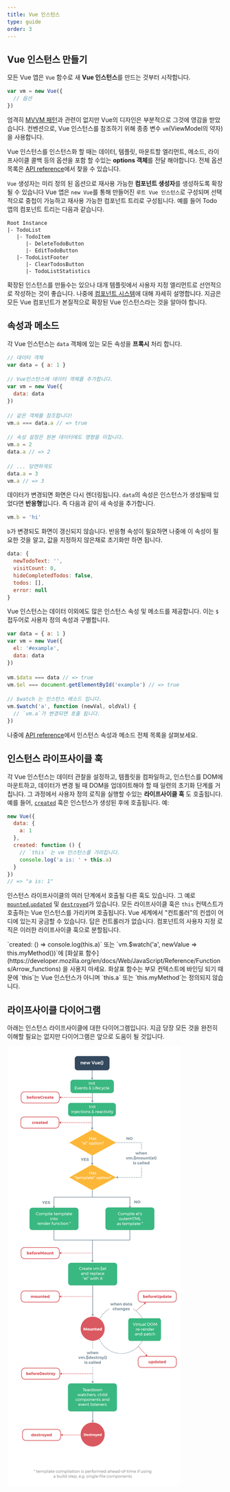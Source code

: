 ```yaml
---
title: Vue 인스턴스
type: guide
order: 3
---
```


## Vue 인스턴스 만들기

모든 Vue 앱은 `Vue` 함수로 새 **Vue 인스턴스**를 만드는 것부터 시작합니다.

``` js
var vm = new Vue({
  // 옵션
})
```

엄격히 [MVVM 패턴](https://en.wikipedia.org/wiki/Model_View_ViewModel)과 관련이 없지만 Vue의 디자인은 부분적으로 그것에 영감을 받았습니다. 컨벤션으로, Vue 인스턴스를 참조하기 위해 종종 변수 `vm`(ViewModel의 약자)을 사용합니다.

Vue 인스턴스를 인스턴스화 할 때는 데이터, 템플릿, 마운트할 엘리먼트, 메소드, 라이프사이클 콜백 등의 옵션을 포함 할 수있는 **options 객체**를 전달 해야합니다. 전체 옵션 목록은 [API reference](../api)에서 찾을 수 있습니다.

`Vue` 생성자는 미리 정의 된 옵션으로 재사용 가능한 **컴포넌트 생성자**를 생성하도록 확장 될 수 있습니다
Vue 앱은 `new Vue`를 통해 만들어진 `루트 Vue 인스턴스`로 구성되며 선택적으로 중첩이 가능하고 재사용 가능한 컴포넌트 트리로 구성됩니다. 예를 들어 Todo 앱의 컴포넌트 트리는 다음과 같습니다.

```
Root Instance
|- TodoList
   |- TodoItem
      |- DeleteTodoButton
      |- EditTodoButton
   |- TodoListFooter
      |- ClearTodosButton
      |- TodoListStatistics
```

확장된 인스턴스를 만들수는 있으나 대개 템플릿에서 사용자 지정 엘리먼트로 선언적으로 작성하는 것이 좋습니다. 나중에 [컴포넌트 시스템](components.html)에 대해 자세히 설명합니다. 지금은 모든 Vue 컴포넌트가 본질적으로 확장된 Vue 인스턴스라는 것을 알아야 합니다.

## 속성과 메소드

각 Vue 인스턴스는 `data` 객체에 있는 모든 속성을 **프록시** 처리 합니다.

``` js
// 데이터 객체
var data = { a: 1 }

// Vue인스턴스에 데이터 객체를 추가합니다.
var vm = new Vue({
  data: data
})

// 같은 객체를 참조합니다!
vm.a === data.a // => true

// 속성 설정은 원본 데이터에도 영향을 미칩니다.
vm.a = 2
data.a // => 2

// ... 당연하게도
data.a = 3
vm.a // => 3
```

데이터가 변경되면 화면은 다시 렌더링됩니다. `data`의 속성은 인스턴스가 생성될때 있었다면 **반응형**입니다. 즉 다음과 같이 새 속성을 추가합니다.

``` js
vm.b = 'hi'
```

`b`가 변경되도 화면이 갱신되지 않습니다. 반응형 속성이 필요하면 나중에 이 속성이 필요한 것을 알고, 값을 지정하지 않은채로 초기화만 하면 됩니다.

``` js
data: {
  newTodoText: '',
  visitCount: 0,
  hideCompletedTodos: false,
  todos: [],
  error: null
}
```

Vue 인스턴스는 데이터 이외에도 많은 인스턴스 속성 및 메소드를 제공합니다. 이는 `$` 접두어로 사용자 정의 속성과 구별합니다.

``` js
var data = { a: 1 }
var vm = new Vue({
  el: '#example',
  data: data
})

vm.$data === data // => true
vm.$el === document.getElementById('example') // => true

// $watch 는 인스턴스 메소드 입니다.
vm.$watch('a', function (newVal, oldVal) {
  // `vm.a`가 변경되면 호출 됩니다.
})
```

나중에 [API reference](../api/#Instance-Properties)에서 인스턴스 속성과 메소드 전체 목록을 살펴보세요.

## 인스턴스 라이프사이클 훅

각 Vue 인스턴스는 데이터 관찰을 설정하고, 템플릿을 컴파일하고, 인스턴스를 DOM에 마운트하고, 데이터가 변경 될 때 DOM을 업데이트해야 할 때 일련의 초기화 단계를 거칩니다. 그 과정에서 사용자 정의 로직을 실행할 수있는 **라이프사이클 훅** 도 호출됩니다. 예를 들어, [`created`](../api/#created) 훅은 인스턴스가 생성된 후에 호출됩니다. 예:

``` js
new Vue({
  data: {
    a: 1
  },
  created: function () {
    // `this` 는 vm 인스턴스를 가리킵니다.
    console.log('a is: ' + this.a)
  }
})
// => "a is: 1"
```

인스턴스 라이프사이클의 여러 단계에서 호출될 다른 훅도 있습니다. 그 예로 [`mounted`](../api/#mounted),[`updated`](../api/#updated) 및 [`destroyed`](../api/#destroyed)가 있습니다. 모든 라이프사이클 훅은 `this` 컨텍스트가 호출하는 Vue 인스턴스를 가리키며 호출됩니다. Vue 세계에서 "컨트롤러"의 컨셉이 어디에 있는지 궁금할 수 있습니다. 답은 컨트롤러가 없습니다. 컴포넌트의 사용자 지정 로직은 이러한 라이프사이클 훅으로 분할됩니다.

<p class="tip">
`created: () => console.log(this.a)` 또는 `vm.$watch('a', newValue => this.myMethod())`에 [화살표 함수](https://developer.mozilla.org/en/docs/Web/JavaScript/Reference/Functions/Arrow_functions) 을 사용지 마세요. 화살표 함수는 부모 컨텍스트에 바인딩 되기 때문에 `this`는 Vue 인스턴스가 아니며 `this.a` 또는 `this.myMethod`는 정의되지 않습니다.
 </p>

## 라이프사이클 다이어그램

아래는 인스턴스 라이프사이클에 대한 다이어그램입니다. 지금 당장 모든 것을 완전히 이해할 필요는 없지만 다이어그램은 앞으로 도움이 될 것입니다.

![The Vue Instance Lifecycle](/images/lifecycle.png)
